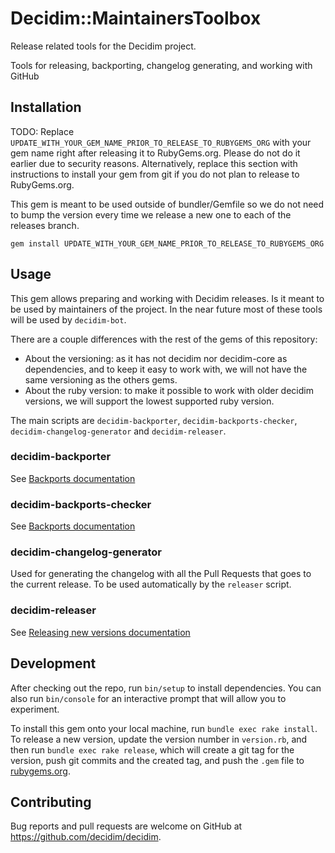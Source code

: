 # Decidim::MaintainersToolbox

Release related tools for the Decidim project.

Tools for releasing, backporting, changelog generating, and working with GitHub

## Installation

TODO: Replace `UPDATE_WITH_YOUR_GEM_NAME_PRIOR_TO_RELEASE_TO_RUBYGEMS_ORG` with your gem name right after releasing it to RubyGems.org. Please do not do it earlier due to security reasons. Alternatively, replace this section with instructions to install your gem from git if you do not plan to release to RubyGems.org.

This gem is meant to be used outside of bundler/Gemfile so we do not need to bump the version every time we release a new one to each of the releases branch.

```console
gem install UPDATE_WITH_YOUR_GEM_NAME_PRIOR_TO_RELEASE_TO_RUBYGEMS_ORG
```

## Usage

This gem allows preparing and working with Decidim releases. Is it meant to be used by maintainers of the project. In the near future most of these tools will be used by `decidim-bot`.

There are a couple differences with the rest of the gems of this repository:

* About the versioning: as it has not decidim nor decidim-core as dependencies, and to keep it easy to work with, we will not have the same versioning as the others gems.
* About the ruby version: to make it possible to work with older decidim versions, we will support the lowest supported ruby version.

The main scripts are `decidim-backporter`, `decidim-backports-checker`, `decidim-changelog-generator` and `decidim-releaser`.

### decidim-backporter

See [Backports documentation](https://docs.decidim.org/en/develop/develop/backports)

### decidim-backports-checker

See [Backports documentation](https://docs.decidim.org/en/develop/develop/backports)

### decidim-changelog-generator

Used for generating the changelog with all the Pull Requests that goes to the current release. To be used automatically by the `releaser` script.

### decidim-releaser

See [Releasing new versions documentation](https://docs.decidim.org/en/develop/develop/maintainers/releases)

## Development

After checking out the repo, run `bin/setup` to install dependencies. You can also run `bin/console` for an interactive prompt that will allow you to experiment.

To install this gem onto your local machine, run `bundle exec rake install`. To release a new version, update the version number in `version.rb`, and then run `bundle exec rake release`, which will create a git tag for the version, push git commits and the created tag, and push the `.gem` file to [rubygems.org](https://rubygems.org).

## Contributing

Bug reports and pull requests are welcome on GitHub at https://github.com/decidim/decidim.
